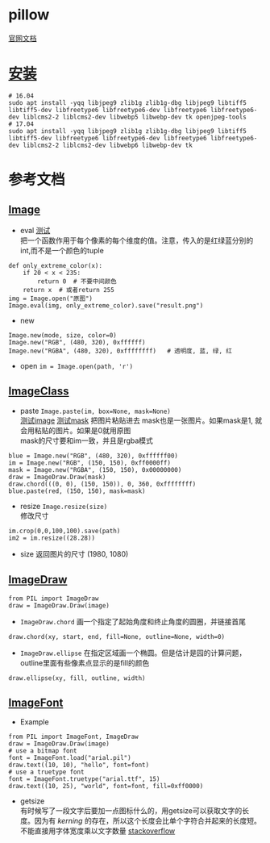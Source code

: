 # pillow

[官网文档](https://pillow.readthedocs.io/en/stable/index.html)

# [安装][install]

```
# 16.04
sudo apt install -yqq libjpeg9 zlib1g zlib1g-dbg libjpeg9 libtiff5 libtiff5-dev libfreetype6 libfreetype6-dev libfreetype6 libfreetype6-dev liblcms2-2 liblcms2-dev libwebp5 libwebp-dev tk openjpeg-tools 
# 17.04
sudo apt install -yqq libjpeg9 zlib1g zlib1g-dbg libjpeg9 libtiff5 libtiff5-dev libfreetype6 libfreetype6-dev libfreetype6 libfreetype6-dev liblcms2-2 liblcms2-dev libwebp6 libwebp-dev tk
```

# 参考文档
## [Image](https://pillow.readthedocs.io/en/stable/reference/Image.html#)
* eval
[测试](./pillow_example/eval.py)  
把一个函数作用于每个像素的每个维度的值。注意，传入的是红绿蓝分别的int,而不是一个颜色的tuple
```
def only_extreme_color(x):
    if 20 < x < 235:
        return 0  # 不要中间颜色
    return x  # 或者return 255
img = Image.open("原图")
Image.eval(img, only_extreme_color).save("result.png")
```
* new
```
Image.new(mode, size, color=0)
Image.new("RGB", (480, 320), 0xffffff)  
Image.new("RGBA", (480, 320), 0xffffffff)   # 透明度, 蓝, 绿, 红
```
* open
`im = Image.open(path, 'r')`

## [ImageClass][image-class]
* paste `Image.paste(im, box=None, mask=None)`  
[测试image](./pillow_example/image_test.py)
[测试mask](./pillow_example/mask_test.py)
把图片粘贴进去
mask也是一张图片。如果mask是1, 就会用粘贴的图片。如果是0就用原图  
mask的尺寸要和im一致，并且是rgba模式  
```
blue = Image.new("RGB", (480, 320), 0xffffff00)
im = Image.new("RGB", (150, 150), 0xff0000ff)
mask = Image.new("RGBA", (150, 150), 0x00000000)
draw = ImageDraw.Draw(mask)
draw.chord(((0, 0), (150, 150)), 0, 360, 0xffffffff)
blue.paste(red, (150, 150), mask=mask)
```

* resize `Image.resize(size)`  
修改尺寸
```
im.crop(0,0,100,100).save(path)
im2 = im.resize((28.28))
```

* size
返回图片的尺寸 (1980, 1080)

## [ImageDraw](https://pillow.readthedocs.io/en/stable/reference/ImageDraw.html#)
```
from PIL import ImageDraw
draw = ImageDraw.Draw(image)
```
* `ImageDraw.chord`
画一个指定了起始角度和终止角度的圆圈，并链接首尾
```
draw.chord(xy, start, end, fill=None, outline=None, width=0)
```

* `ImageDraw.ellipse`
在指定区域画一个椭圆。但是估计是园的计算问题，outline里面有些像素点显示的是fill的颜色
```
draw.ellipse(xy, fill, outline, width)
```

## [ImageFont][imagefont]
* Example
```
from PIL import ImageFont, ImageDraw 
draw = ImageDraw.Draw(image)
# use a bitmap font
font = ImageFont.load("arial.pil")
draw.text((10, 10), "hello", font=font)
# use a truetype font
font = ImageFont.truetype("arial.ttf", 15)
draw.text((10, 25), "world", font=font, fill=0xff0000)
```
* getsize  
有时候写了一段文字后要加一点图标什么的，用getsize可以获取文字的长度。因为有 *kerning* 的存在，所以这个长度会比单个字符合并起来的长度短。不能直接用字体宽度乘以文字数量 [stackoverflow](https://stackoverflow.com/questions/43828955/measuring-width-of-text-python-pil)


[install]: https://pillow.readthedocs.io/en/stable/installation.html#linux-installation
[imagefont]: https://pillow.readthedocs.io/en/stable/reference/ImageFont.html
[image-class]: https://pillow.readthedocs.io/en/stable/reference/Image.html#the-image-class
